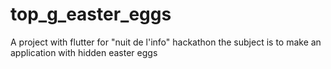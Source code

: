 # top_g_easter_eggs

A project with flutter for "nuit de l'info" hackathon the subject is to make an application with hidden easter eggs

